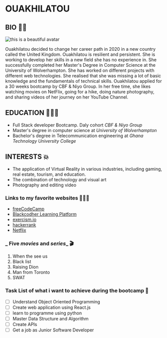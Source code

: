 # OUAKHILATOU

## BIO 🧕🏾
![this is a beautiful avatar](https://cdn-icons-png.flaticon.com/512/921/921036.png?w=900&t=st=1662733600~exp=1662734200~hmac=d575550a4d90f8a52285576977b6f2be20b569e5ea52502c35810f713ecc6b93)

Ouakhilatou decided to change her career path in 2020 in a new country called the United Kingdom. Ouakhilatou is resilient and persistent. She is working to develop her skills in a new field she has no experience in. She successfully completed her Master's Degree in Computer Science at the University of Wolverhampton. She has worked on different projects with different web technologies. She realised that she was missing a lot of basic knowledge and the fundamentals of technical skills. Ouakhilatou applied for a 30 weeks bootcamp by CBF & Niyo Group. In her free time, she likes watching movies on NetFlix, going for a hike, doing nature photography, and sharing videos of her journey on her YouTube Channel.

## EDUCATION 👩🏾‍💻

- Full Stack developer Bootcamp. Daly cohort _CBF & Niyo Group_
- Master's degree in computer science at _University of Wolverhampton_
- Bachelor's degree in Telecommunication engineering at _Ghana Technology University College_


## INTERESTS 💥

* The application of Virtual Reality in various industries, including gaming, real estate, tourism, and education.
* The combination of technology and visual art
* Photography and editing video

### Links to my favorite websites 👩🏾‍💻
* [freeCodeCamp](https://www.freecodecamp.org/settings)
* [Blackcodher Learning Platform](https://learning.blackcodher.tech/)
* [exercism.io](https://exercism.org/)
* [hackerrank](https://www.hackerrank.com/dashboard)
* [Netflix](https://www.netflix.com/gb/login?nextpage=https%3A%2F%2Fwww.netflix.com%2Fbrowse)


### **_ Five *movies* and *series*_** 🎬

1. When the see us
2. Black list
3. Raising Dion
4. Man from Toronto
5. SWAT

### Task List of what i want to achieve during the bootcamp 🎯

- [ ] Understand Object Oriented Programming
- [ ] Create web application using React.js
- [ ] learn to programme using python
- [ ] Master Data Structure and Algorithm
- [ ] Create APIs
- [ ] Get a job as Junior Software Developer
